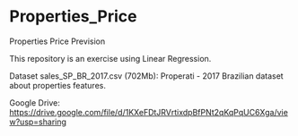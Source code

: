 # Properties_Price
Properties Price Prevision

This repository is an exercise using Linear Regression.

Dataset sales_SP_BR_2017.csv (702Mb): Properati - 2017 Brazilian dataset about properties features.

Google Drive: https://drive.google.com/file/d/1KXeFDtJRVrtixdpBfPNt2qKqPqUC6Xga/view?usp=sharing

